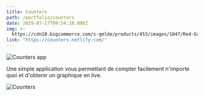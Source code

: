 ```yaml
---
title: Counters
path: /portfolio/counters
date: 2019-07-17T09:54:18.096Z
img: >-
  https://cdn10.bigcommerce.com/s-gmlde/products/453/images/1047/Red-Green__50958.1527787756.1280.1280.jpg?c=2
link: "https://counters.netlify.com/"
---
```


![Counters app](/img/capture-du-2019-10-06-15-20-48.png "Counters app")

Une simple application vous permettant de compter facilement n'importe quoi et d'obtenir un graphique en live.

![Counters](/img/capture-du-2019-10-03-09-44-40.png "Counters")
